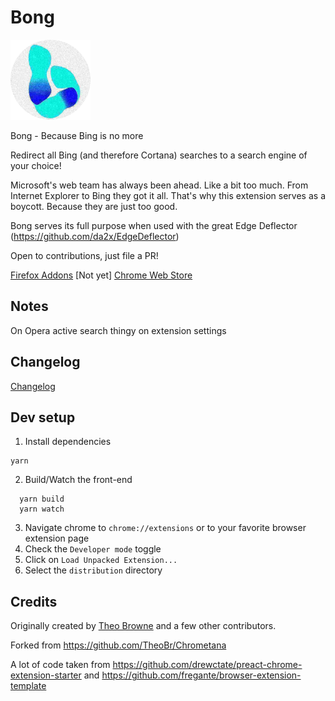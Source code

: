 # Bong

![Logo](src/images/logo-128.png)

Bong - Because Bing is no more

Redirect all Bing (and therefore Cortana) searches to a search engine of your choice!

Microsoft's web team has always been ahead. Like a bit too much. From Internet Explorer to Bing they got it all. That's why this extension serves as a boycott. Because they are just too good. 

Bong serves its full purpose when used with the great Edge Deflector (https://github.com/da2x/EdgeDeflector) 

Open to contributions, just file a PR!

[Firefox Addons](https://addons.mozilla.org/en-US/firefox/addon/bong/)
[Not yet] [Chrome Web Store](https://chrome.google.com/webstore/detail/mbbgkkdlmfdbchafakhpioopolaodgff)


## Notes

On Opera active search thingy on extension settings

## Changelog

[Changelog](CHANGELOG.md)

## Dev setup

1. Install dependencies

```
yarn
```

2.  Build/Watch the front-end

```
  yarn build
  yarn watch
```

3. Navigate chrome to `chrome://extensions` or to your favorite browser extension page
4. Check the `Developer mode` toggle
5. Click on `Load Unpacked Extension...`
6. Select the `distribution` directory

## Credits

Originally created by [Theo Browne](http://www.t3.gg) and a few other contributors.

Forked from https://github.com/TheoBr/Chrometana

A lot of code taken from https://github.com/drewctate/preact-chrome-extension-starter and https://github.com/fregante/browser-extension-template
